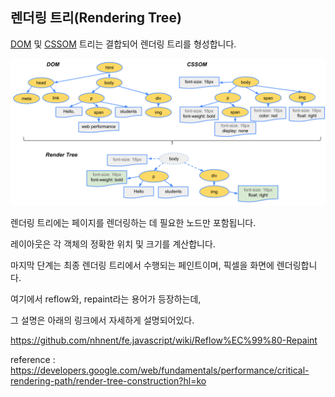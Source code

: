 ## 렌더링 트리(Rendering Tree)

[DOM](dom.md) 및 [CSSOM](cssom.md) 트리는 결합되어 렌더링 트리를 형성합니다.

<img src="images/render-tree-construction.png">

렌더링 트리에는 페이지를 렌더링하는 데 필요한 노드만 포함됩니다.

레이아웃은 각 객체의 정확한 위치 및 크기를 계산합니다.

마지막 단계는 최종 렌더링 트리에서 수행되는 페인트이며, 픽셀을 화면에 렌더링합니다.

여기에서 reflow와, repaint라는 용어가 등장하는데,

그 설명은 아래의 링크에서 자세하게 설명되어있다.

https://github.com/nhnent/fe.javascript/wiki/Reflow%EC%99%80-Repaint

reference : https://developers.google.com/web/fundamentals/performance/critical-rendering-path/render-tree-construction?hl=ko